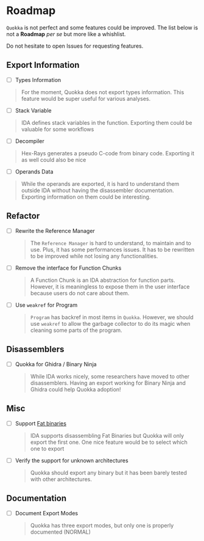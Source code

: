 # Roadmap

`Quokka` is not perfect and some features could be improved.
The list below is not a **Roadmap** _per se_ but more like a whishlist.

Do not hesitate to open Issues for requesting features.

## Export Information

* [ ] Types Information
 > For the moment, Quokka does not export types information. This feature would be super useful for various analyses.
* [ ] Stack Variable
 > IDA defines stack variables in the function. Exporting them could be valuable for some workflows 
* [ ] Decompiler
 > Hex-Rays generates a pseudo C-code from binary code. Exporting it as well could also be nice 
* [ ] Operands Data
 > While the operands are exported, it is hard to understand them outside IDA without having the disassembler 
 > documentation. Exporting information on them could be interesting.

## Refactor

* [ ] Rewrite the Reference Manager
  > The `Reference Manager` is hard to understand, to maintain and to use. Plus, it has some performances issues. It has
  > to be rewritten to be improved while not losing any functionalities.

* [ ] Remove the interface for Function Chunks
  > A Function Chunk is an IDA abstraction for function parts. However, it is meaningless to expose them in the user 
  interface because users do not care about them.

* [ ] Use `weakref` for Program
  > `Program` has backref in most items in `Quokka`. However, we should use `weakref` to allow the garbage collector to 
  > do its magic when cleaning some parts of the program.
  
## Disassemblers

* [ ] Quokka for Ghidra / Binary Ninja
  > While IDA works nicely, some researchers have moved to other disassemblers. Having an export working for Binary Ninja
  > and Ghidra could help Quokka adoption!

## Misc

* [ ] Support [Fat binaries](https://en.wikipedia.org/wiki/Fat_binary)
  > IDA supports disassembling Fat Binaries but Quokka will only export the first one. One nice feature would be to 
  > select which one to export 
* [ ] Verify the support for unknown architectures
  >  Quokka should export any binary but it has been barely tested with other architectures.

## Documentation

* [ ] Document Export Modes
  > Quokka has three export modes, but only one is properly documented (NORMAL)
